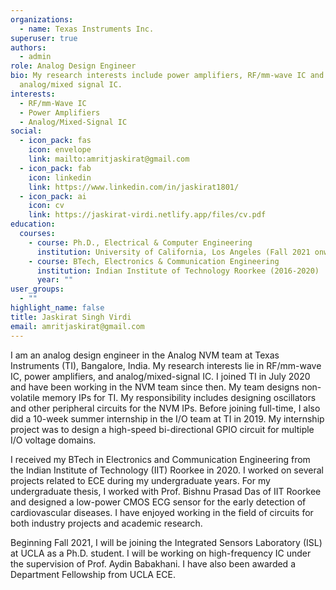 ```yaml
---
organizations:
  - name: Texas Instruments Inc.
superuser: true
authors:
  - admin
role: Analog Design Engineer
bio: My research interests include power amplifiers, RF/mm-wave IC and
  analog/mixed signal IC.
interests:
  - RF/mm-Wave IC
  - Power Amplifiers
  - Analog/Mixed-Signal IC
social:
  - icon_pack: fas
    icon: envelope
    link: mailto:amritjaskirat@gmail.com
  - icon_pack: fab
    icon: linkedin
    link: https://www.linkedin.com/in/jaskirat1801/
  - icon_pack: ai
    icon: cv
    link: https://jaskirat-virdi.netlify.app/files/cv.pdf
education:
  courses:
    - course: Ph.D., Electrical & Computer Engineering
      institution: University of California, Los Angeles (Fall 2021 onwards)
    - course: BTech, Electronics & Communication Engineering
      institution: Indian Institute of Technology Roorkee (2016-2020)
      year: ""
user_groups:
  - ""
highlight_name: false
title: Jaskirat Singh Virdi
email: amritjaskirat@gmail.com
---
```

I am an analog design engineer in the Analog NVM team at Texas Instruments (TI), Bangalore, India. My research interests lie in RF/mm-wave IC, power amplifiers, and analog/mixed-signal IC. I joined TI in July 2020 and have been working in the NVM team since then. My team designs non-volatile memory IPs for TI. My responsibility includes designing oscillators and other peripheral circuits for the NVM IPs. Before joining full-time, I also did a 10-week summer internship in the I/O team at TI in 2019. My internship project was to design a high-speed bi-directional GPIO circuit for multiple I/O voltage domains.

I received my BTech in Electronics and Communication Engineering from the Indian Institute of Technology (IIT) Roorkee in 2020. I worked on several projects related to ECE during my undergraduate years. For my undergraduate thesis, I worked with Prof. Bishnu Prasad Das of IIT Roorkee and designed a low-power CMOS ECG sensor for the early detection of cardiovascular diseases. I have enjoyed working in the field of circuits for both industry projects and academic research.

Beginning Fall 2021, I will be joining the Integrated Sensors Laboratory (ISL) at UCLA as a Ph.D. student. I will be working on high-frequency IC under the supervision of Prof. Aydin Babakhani. I have also been awarded a Department Fellowship from UCLA ECE.
